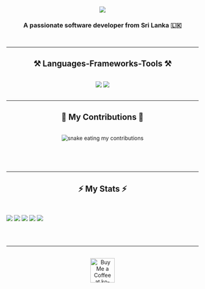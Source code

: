 <h1 align="center">
    <img src="https://readme-typing-svg.herokuapp.com/?font=Righteous&size=35&center=true&vCenter=true&width=500&height=70&duration=4000&lines=Hi+There!+👋;+I'm+HBR!;" />
</h1>

<h3 align="center">A passionate software developer from Sri Lanka 🇱🇰</h3>

<br/>

<div align="center">


 </div>
 
  </a>
</div>

 <hr/>
 
<h2 align="center">⚒️ Languages-Frameworks-Tools ⚒️</h2>
<br/>
<div align="center">
    <img src="https://skillicons.dev/icons?i=react,bootstrap,html,css,github,figma,tailwind,git,r" />
    <img src="https://skillicons.dev/icons?i=nodejs,python,javascript,typescript,express,firebase,mongodb,c,java,nextjs,mysql" /><br>
</div>

<br/>
<hr/>

<div align="center">
  <h2>🐍 My Contributions 🐍</h2>
  <br>
  <img alt="snake eating my contributions" src="https://raw.githubusercontent.com/HBR0105/HBR0105/output/github-contribution-grid-snake.svg" />
  
  <br/><br/><br/>
</div>

<hr/>

<h2 align="center">⚡ My Stats ⚡</h2>
<br>

[![](https://raw.githubusercontent.com/HBR0105/Thickduck/master/profile-summary-card-output/algolia/0-profile-details.svg)](https://github.com/vn7n24fzkq/github-profile-summary-cards)
[![](https://raw.githubusercontent.com/HBR0105/Thickduck/master/profile-summary-card-output/algolia/1-repos-per-language.svg)](https://github.com/vn7n24fzkq/github-profile-summary-cards) [![](https://raw.githubusercontent.com/HBR0105/Thickduck/master/profile-summary-card-output/algolia/2-most-commit-language.svg)](https://github.com/vn7n24fzkq/github-profile-summary-cards)
[![](https://raw.githubusercontent.com/HBR0105/Thickduck/master/profile-summary-card-output/algolia/3-stats.svg)](https://github.com/vn7n24fzkq/github-profile-summary-cards) [![](https://raw.githubusercontent.com/HBR0105/Thickduck/master/profile-summary-card-output/algolia/4-productive-time.svg)](https://github.com/vn7n24fzkq/github-profile-summary-cards)


<br/><br/>

<hr/>

<br/>

<div align="center">
<a href='https://ko-fi.com/coffee99071' target='_blank'><img height='64' style='border:0px;height:64px;' src='https://storage.ko-fi.com/cdn/kofi1.png?v=3' border='0' alt='Buy Me a Coffee at ko-fi.com' /></a>
</div>

<br/>
